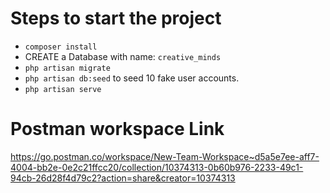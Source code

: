 # Steps to start the project
* `composer install`
* CREATE a Database with name: `creative_minds`
* `php artisan migrate`
* `php artisan db:seed` to seed 10 fake user accounts.
* `php artisan serve`

# Postman workspace Link
https://go.postman.co/workspace/New-Team-Workspace~d5a5e7ee-aff7-4004-bb2e-0e2c21ffcc20/collection/10374313-0b60b976-2233-49c1-94cb-26d28f4d79c2?action=share&creator=10374313
